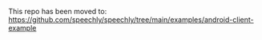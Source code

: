 This repo has been moved to: https://github.com/speechly/speechly/tree/main/examples/android-client-example
